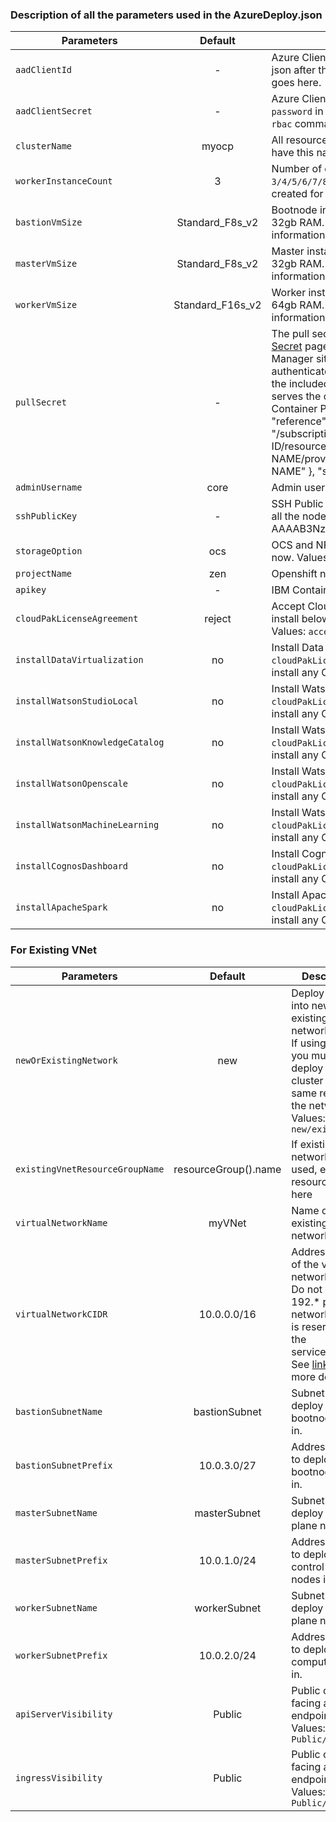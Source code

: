 ### Description of all the parameters used in the AzureDeploy.json

| Parameters             | Default       | Description          |
| --------------------- | :-----------: | -------------------- |
| `aadClientId` | - | Azure Client ID. Follow steps [here](https://github.ibm.com/IIG/cpd_terraform/tree/master/azure#steps-to-deploy). The `appId` in the json after the `az ad sp create-for-rbac` command goes here. |
| `aadClientSecret` | - | Azure Client Secret. Follow steps [here](https://github.ibm.com/IIG/cpd_terraform/tree/master/azure#steps-to-deploy). The `password` in the json after the `az ad sp create-for-rbac` command goes here. |
| `clusterName` | myocp | All resources created by the Openshift Installer will have this name as prefix |
| `workerInstanceCount` | 3 | Number of compute nodes. Values: `3/4/5/6/7/8/9/10`. Note that 3 extra nodes are created for OCS dedicated storage|
| `bastionVmSize` | Standard_F8s_v2 | Bootnode instance type. Default has 8vcpus and 32gb RAM. Use [Azure VM sizing](https://docs.microsoft.com/en-us/azure/virtual-machines/linux/sizes) for more information. |
| `masterVmSize` | Standard_F8s_v2 | Master instance type. Default has 8vcpus and 32gb RAM. Use [Azure VM sizing](https://docs.microsoft.com/en-us/azure/virtual-machines/linux/sizes) for more information. Example: `Standard_D8s_v3` |
| `workerVmSize` | Standard_F16s_v2 | Worker instance type. Default has 16vcpus and 64gb RAM. Use [Azure VM sizing](https://docs.microsoft.com/en-us/azure/virtual-machines/linux/sizes) for more information. Example: `Standard_D16s_v3` |
| `pullSecret` | - | The pull secret that you obtained from the [Pull Secret](https://cloud.redhat.com/openshift/install/pull-secret) page on the Red Hat OpenShift Cluster Manager site. You use this pull secret to authenticate with the services that are provided by the included authorities, including Quay.io, which serves the container images for OpenShift Container Platform components. Example: "reference": { "keyVault": { "id": "/subscriptions/SUBSCRIPTION-ID/resourceGroups/RESOURCE-GROUP-NAME/providers/Microsoft.KeyVault/vaults/VAULT-NAME" }, "secretName": "pullsecret" } |
| `adminUsername` | core | Admin username for the bootnode |
| `sshPublicKey` | - | SSH Public key to be included in the bootnode and all the nodes in the cluster. Example: "ssh-rsa AAAAB3Nza..." |
| `storageOption` | ocs | OCS and NFS storage options are supported for now. Values: `ocs/nfs` |
| `projectName` | zen | Openshift namespace or project to deploy CPD into |
| `apikey` | - | IBM Container Registry API Key |
| `cloudPakLicenseAgreement` | reject | Accept Cloud Pak for Data License Agreement to install below services through Azure Deploy script. Values: `accept/reject` |
| `installDataVirtualization` | no | Install Data Virtualization service. `cloudPakLicenseAgreement` needs to be accepted to install any CPD service. Values: `yes/no`|
| `installWatsonStudioLocal` | no | Install Watson Studio Local service. `cloudPakLicenseAgreement` needs to be accepted to install any CPD service. |
| `installWatsonKnowledgeCatalog` | no | Install Watson Knowledge Catalog service. `cloudPakLicenseAgreement` needs to be accepted to install any CPD service. |
| `installWatsonOpenscale` | no | Install Watson AI Openscale service. `cloudPakLicenseAgreement` needs to be accepted to install any CPD service. |
| `installWatsonMachineLearning` | no | Install Watson Machine Learning service. `cloudPakLicenseAgreement` needs to be accepted to install any CPD service. |
| `installCognosDashboard` | no | Install Cognos Dashboard service. `cloudPakLicenseAgreement` needs to be accepted to install any CPD service. |
| `installApacheSpark` | no | Install Apache Spark service. `cloudPakLicenseAgreement` needs to be accepted to install any CPD service. |


### For Existing VNet 

| Parameters             | Default       | Description          |
| --------------------- | :-----------: | -------------------- |
| `newOrExistingNetwork` | new | Deploy cluster into new or existing network. NOTE: If using existing, you must deploy the cluster into the same region as the network. Values: `new/existing`  |
| `existingVnetResourceGroupName` | resourceGroup().name | If existing network is to be used, enter it's resource group here |
| `virtualNetworkName` | myVNet | Name of new or existing virtual network |
| `virtualNetworkCIDR` | 10.0.0.0/16 | Address space of the virtual network. NOTE: Do not use a 192.* prefixed network, as this is reserved for the serviceNetwork. See [link](https://docs.openshift.com/container-platform/4.3/installing/installing_azure/installing-azure-vnet.html) for more details. |
| `bastionSubnetName` | bastionSubnet | Subnet Name to deploy bootnode VM in. |
| `bastionSubnetPrefix` | 10.0.3.0/27 | Address space to deploy bootnode VM in. |
| `masterSubnetName` | masterSubnet | Subnet Name to deploy control plane nodes in. |
| `masterSubnetPrefix` | 10.0.1.0/24 | Address space to deploy control plane nodes in. |
| `workerSubnetName` | workerSubnet | Subnet Name to deploy control plane nodes in. |
| `workerSubnetPrefix` | 10.0.2.0/24 | Address space to deploy compute nodes in. |
| `apiServerVisibility` | Public | Public or private facing api endpoint Values: `Public/Private`|
| `ingressVisibility` | Public | Public or private facing app endpoints Values: `Public/Private`|